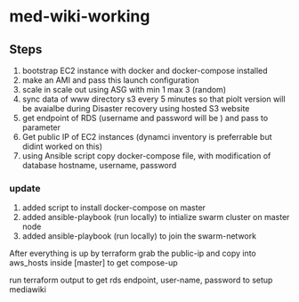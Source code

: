 # med-wiki-working

## Steps

 1) bootstrap EC2 instance with docker and docker-compose installed
 2) make an AMI and pass this launch configuration
3) scale in scale out using ASG with min 1 max 3 (random)
4) sync data of www directory s3 every 5 minutes so that piolt version will be avaialbe during Disaster recovery using hosted S3 website
5) get endpoint of RDS (username and password will be ) and pass to parameter
6) Get public IP of EC2 instances (dynamci inventory is preferrable but didint worked on this)
6) using Ansible script copy docker-compose file, with modification of database hostname, username, password


### update
1) added script to install docker-compose on master
2) added ansible-playbook (run locally) to intialize swarm cluster on master node
3) added ansible-playbook (run locally) to join the swarm-network

After everything is up by terraform grab the public-ip and copy into aws_hosts inside [master] to get compose-up

run terraform output to get rds endpoint, user-name, password to setup mediawiki
